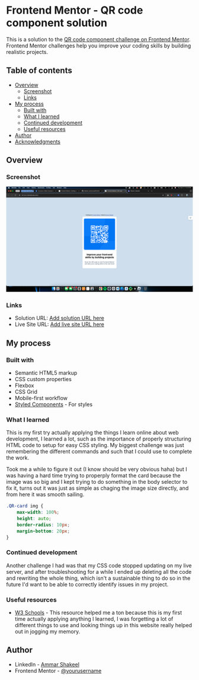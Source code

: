 # Frontend Mentor - QR code component solution

This is a solution to the [QR code component challenge on Frontend Mentor](https://www.frontendmentor.io/challenges/qr-code-component-iux_sIO_H). Frontend Mentor challenges help you improve your coding skills by building realistic projects. 

## Table of contents

- [Overview](#overview)
  - [Screenshot](#screenshot)
  - [Links](#links)
- [My process](#my-process)
  - [Built with](#built-with)
  - [What I learned](#what-i-learned)
  - [Continued development](#continued-development)
  - [Useful resources](#useful-resources)
- [Author](#author)
- [Acknowledgments](#acknowledgments)

## Overview

### Screenshot

![](./screenshot.png)

### Links

- Solution URL: [Add solution URL here](https://github.com/ammarshakeel1/didactic-adventure/tree/main)
- Live Site URL: [Add live site URL here](https://ammarshakeel1.github.io/didactic-adventure/)

## My process

### Built with

- Semantic HTML5 markup
- CSS custom properties
- Flexbox
- CSS Grid
- Mobile-first workflow
- [Styled Components](https://styled-components.com/) - For styles

### What I learned

This is my first try actually applying the things I learn online about web development, I learned a lot, such as the importance of properly structuring HTML code to setup for easy CSS styling. My biggest challenge was just remembering the different commands and such that I could use to complete the work. 

Took me a while to figure it out (I know should be very obvious haha) but I was having a hard time trying to properply format the card because the image was so big and I kept trying to do something in the body selector to fix it, turns out it was just as simple as chaging the image size directly, and from here it was smooth sailing.


```css
.QR-card img {
    max-width: 100%;
    height: auto;
    border-radius: 10px;
    margin-bottom: 20px;
}
```

### Continued development

Another challenge I had was that my CSS code stopped updating on my live server, and after troubleshooting for a while I ended up deleting all the code and rewriting the whole thing, which isn't a sustainable thing to do so in the future I'd want to be able to correctly identify issues in my project.

### Useful resources

- [W3 Schools](https://www.w3schools.com/html/html_css.asp) - This resource helped me a ton because this is my first time actually applying anything I learned, I was forgetting a lot of different things to use and looking things up in this website really helped out in jogging my memory.

## Author

- LinkedIn - [Ammar Shakeel](www.linkedin.com/in/ammar-shakeel-69436b282)
- Frontend Mentor - [@yourusername](https://www.frontendmentor.io/profile/ammarshakeel1)

